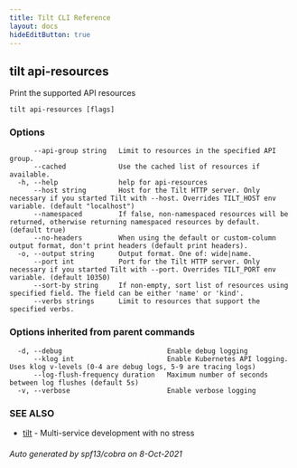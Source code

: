 ```yaml
---
title: Tilt CLI Reference
layout: docs
hideEditButton: true
---
```

## tilt api-resources

Print the supported API resources

```
tilt api-resources [flags]
```

### Options

```
      --api-group string   Limit to resources in the specified API group.
      --cached             Use the cached list of resources if available.
  -h, --help               help for api-resources
      --host string        Host for the Tilt HTTP server. Only necessary if you started Tilt with --host. Overrides TILT_HOST env variable. (default "localhost")
      --namespaced         If false, non-namespaced resources will be returned, otherwise returning namespaced resources by default. (default true)
      --no-headers         When using the default or custom-column output format, don't print headers (default print headers).
  -o, --output string      Output format. One of: wide|name.
      --port int           Port for the Tilt HTTP server. Only necessary if you started Tilt with --port. Overrides TILT_PORT env variable. (default 10350)
      --sort-by string     If non-empty, sort list of resources using specified field. The field can be either 'name' or 'kind'.
      --verbs strings      Limit to resources that support the specified verbs.
```

### Options inherited from parent commands

```
  -d, --debug                          Enable debug logging
      --klog int                       Enable Kubernetes API logging. Uses klog v-levels (0-4 are debug logs, 5-9 are tracing logs)
      --log-flush-frequency duration   Maximum number of seconds between log flushes (default 5s)
  -v, --verbose                        Enable verbose logging
```

### SEE ALSO

* [tilt](tilt.html)	 - Multi-service development with no stress

###### Auto generated by spf13/cobra on 8-Oct-2021
